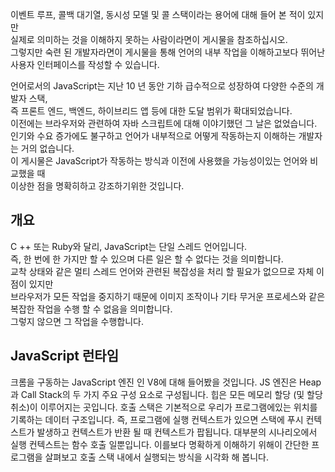 이벤트 루프, 콜백 대기열, 동시성 모델 및 콜 스택이라는 용어에 대해 들어 본 적이 있지만  
실제로 의미하는 것을 이해하지 못하는 사람이라면이 게시물을 참조하십시오.  
그렇지만 숙련 된 개발자라면이 게시물을 통해 언어의 내부 작업을 이해하고보다 뛰어난 사용자 인터페이스를 작성할 수 있습니다.

언어로서의 JavaScript는 지난 10 년 동안 기하 급수적으로 성장하여 다양한 수준의 개발자 스택,  
즉 프론트 엔드, 백엔드, 하이브리드 앱 등에 대한 도달 범위가 확대되었습니다.  
이전에는 브라우저와 관련하여 자바 스크립트에 대해 이야기했던 그 날은 없었습니다.  
인기와 수요 증가에도 불구하고 언어가 내부적으로 어떻게 작동하는지 이해하는 개발자는 거의 없습니다.  
이 게시물은 JavaScript가 작동하는 방식과 이전에 사용했을 가능성이있는 언어와 비교했을 때  
이상한 점을 명확히하고 강조하기위한 것입니다.

## 개요
C ++ 또는 Ruby와 달리, JavaScript는 단일 스레드 언어입니다.  
즉, 한 번에 한 가지만 할 수 있으며 다른 일은 할 수 없다는 것을 의미합니다.  
교착 상태와 같은 멀티 스레드 언어와 관련된 복잡성을 처리 할 필요가 없으므로 자체 이점이 있지만  
브라우저가 모든 작업을 중지하기 때문에 이미지 조작이나 기타 무거운 프로세스와 같은 복잡한 작업을 수행 할 수 없음을 의미합니다.  
그렇지 않으면 그 작업을 수행합니다.

## JavaScript 런타임
크롬을 구동하는 JavaScript 엔진 인 V8에 대해 들어봤을 것입니다. JS 엔진은 Heap과 Call Stack의 두 가지 주요 구성 요소로 구성됩니다. 힙은 모든 메모리 할당 (및 할당 취소)이 이루어지는 곳입니다. 호출 스택은 기본적으로 우리가 프로그램에있는 위치를 기록하는 데이터 구조입니다. 즉, 프로그램에 실행 컨텍스트가 있으면 스택에 푸시 컨텍스트가 발생하고 컨텍스트가 반환 될 때 컨텍스트가 팝됩니다. 대부분의 시나리오에서 실행 컨텍스트는 함수 호출 일뿐입니다. 이를보다 명확하게 이해하기 위해이 간단한 프로그램을 살펴보고 호출 스택 내에서 실행되는 방식을 시각화 해 봅니다.